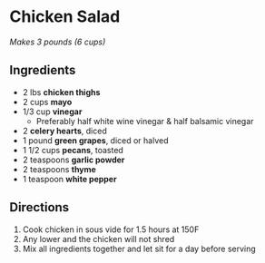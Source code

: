# Chicken Salad

*Makes 3 pounds (6 cups)*

## Ingredients

* 2 lbs **chicken thighs**
* 2 cups **mayo**
* 1/3 cup **vinegar**
    * Preferably half white wine vinegar & half balsamic vinegar
* 2 **celery hearts**, diced
* 1 pound **green grapes**, diced or halved
* 1 1/2 cups **pecans**, toasted
* 2 teaspoons **garlic powder**
* 2 teaspoons **thyme**
* 1 teaspoon **white pepper**

## Directions

1. Cook chicken in sous vide for 1.5 hours at 150F
1. Any lower and the chicken will not shred
1. Mix all ingredients together and let sit for a day before serving
